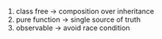 1. class free -> composition over inheritance
2. pure function -> single source of truth
3. observable -> avoid race condition
